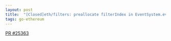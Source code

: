 ```yaml
---
layout: post
title:  "[Closed]eth/filters: preallocate filterIndex in EventSystem.eventLoop() #25363"
tags: go-ethereum
---
```


[PR #25363](https://github.com/ethereum/go-ethereum/pull/25363)
